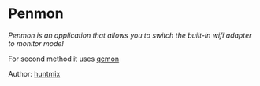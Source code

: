 <h1>Penmon</h1>
<i><p>Penmon is an application that allows you to switch the built-in wifi adapter to monitor mode!</i></p>
<p>For second method it uses <a href="https://github.com/cerg2010cerg2010/qcmon">qcmon</a></p>
Author: <a href="t.me/huntmix">huntmix</a>
